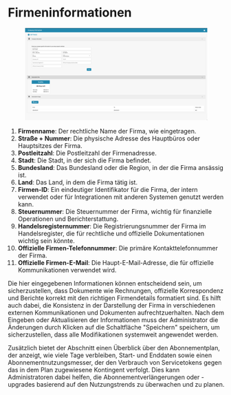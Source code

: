 # Firmeninformationen

<figure><img src="../../../../.gitbook/assets/Bildschirmfoto%202024-05-08%20um%2008.18.42.png" alt=""><figcaption></figcaption></figure>

1. **Firmenname**: Der rechtliche Name der Firma, wie eingetragen.
2. **Straße + Nummer**: Die physische Adresse des Hauptbüros oder Hauptsitzes der Firma.
3. **Postleitzahl**: Die Postleitzahl der Firmenadresse.
4. **Stadt**: Die Stadt, in der sich die Firma befindet.
5. **Bundesland**: Das Bundesland oder die Region, in der die Firma ansässig ist.
6. **Land**: Das Land, in dem die Firma tätig ist.
7. **Firmen-ID**: Ein eindeutiger Identifikator für die Firma, der intern verwendet oder für Integrationen mit anderen Systemen genutzt werden kann.
8. **Steuernummer**: Die Steuernummer der Firma, wichtig für finanzielle Operationen und Berichterstattung.
9. **Handelsregisternummer**: Die Registrierungsnummer der Firma im Handelsregister, die für rechtliche und offizielle Dokumentationen wichtig sein könnte.
10. **Offizielle Firmen-Telefonnummer**: Die primäre Kontakttelefonnummer der Firma.
11. **Offizielle Firmen-E-Mail**: Die Haupt-E-Mail-Adresse, die für offizielle Kommunikationen verwendet wird.

Die hier eingegebenen Informationen können entscheidend sein, um sicherzustellen, dass Dokumente wie Rechnungen, offizielle Korrespondenz und Berichte korrekt mit den richtigen Firmendetails formatiert sind. Es hilft auch dabei, die Konsistenz in der Darstellung der Firma in verschiedenen externen Kommunikationen und Dokumenten aufrechtzuerhalten. Nach dem Eingeben oder Aktualisieren der Informationen muss der Administrator die Änderungen durch Klicken auf die Schaltfläche "Speichern" speichern, um sicherzustellen, dass alle Modifikationen systemweit angewendet werden.

Zusätzlich bietet der Abschnitt einen Überblick über den Abonnementplan, der anzeigt, wie viele Tage verbleiben, Start- und Enddaten sowie einen Abonnementnutzungsmesser, der den Verbrauch von Servicetokens gegen das in dem Plan zugewiesene Kontingent verfolgt. Dies kann Administratoren dabei helfen, die Abonnementverlängerungen oder -upgrades basierend auf den Nutzungstrends zu überwachen und zu planen.
